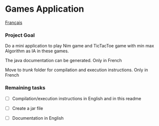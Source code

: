 # Games Application

[Français](README.md)


### Project Goal

Do a mini application to play Nim game and TicTacToe game with min max Algorithm as IA in these games.

The java documentation can be generated. Only in French

Move to *trunk* folder for compilation and execution instructions. Only in French

### Remaining tasks

- [ ] Compilation/execution instructions in English and in this readme

- [ ] Create a jar file

- [ ] Documentation in English
